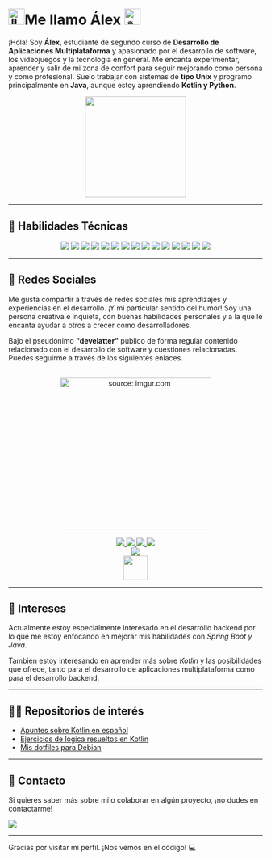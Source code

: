 # <img src="https://fonts.gstatic.com/s/e/notoemoji/latest/1f44b/512.gif" alt="👋" width="32" height="32">Me llamo Álex <img src="https://fonts.gstatic.com/s/e/notoemoji/latest/2615/512.gif" alt="☕" width="32" height="32">

¡Hola! Soy **Álex**, estudiante de segundo curso de **Desarrollo de Aplicaciones Multiplataforma** y apasionado por el desarrollo de software, los videojuegos y la tecnología en general. Me encanta experimentar, aprender y salir de mi zona de confort para seguir mejorando como persona y como profesional. Suelo trabajar con sistemas de **tipo Unix** y programo principalmente en **Java**, aunque estoy aprendiendo **Kotlin y Python**. 

<div align="center">
    <img  src="https://i.giphy.com/UvPvsX9oMlMWs.webp" width="200dp" height="200dp"/> 
</div>

---

## 🚀 Habilidades Técnicas

<div align="center">
    <img src="https://img.shields.io/badge/Java-ED8B00?style=for-the-badge&logo=openjdk&logoColor=white"/>
    <img src="https://img.shields.io/badge/Kotlin-9933ff?&style=for-the-badge&logo=kotlin&logoColor=white"/>
    <img src="https://img.shields.io/badge/Spring-6DB33F?style=for-the-badge&logo=spring&logoColor=white"/>
    <img src="https://img.shields.io/badge/Spring%20Boot-6DB33F?style=for-the-badge&logo=spring-boot&logoColor=white"/>
    <img src="https://img.shields.io/badge/Bash-121011?style=for-the-badge&logo=gnu-bash&logoColor=white"/>
    <img src="https://img.shields.io/badge/Python-3776AB?style=for-the-badge&logo=python&logoColor=white"/>
    <img src="https://img.shields.io/badge/JavaScript-F7DF1E?style=for-the-badge&logo=javascript&logoColor=black"/>
    <img src="https://img.shields.io/badge/HTML5-E34F26?style=for-the-badge&logo=html5&logoColor=white"/>
    <img src="https://img.shields.io/badge/CSS3-1572B6?style=for-the-badge&logo=css3&logoColor=white"/>
    <img src="https://img.shields.io/badge/Tailwind_CSS-38B2AC?style=for-the-badge&logo=tailwind-css&logoColor=white"/>
    <img src="https://img.shields.io/badge/MySQL-00000F?style=for-the-badge&logo=mysql&logoColor=white"/>
    <img src="https://img.shields.io/badge/PostgreSQL-316192?style=for-the-badge&logo=postgresql&logoColor=white"/>
    <img src="https://img.shields.io/badge/SQLite-07405E?style=for-the-badge&logo=sqlite&logoColor=white"/>
    <img src="https://img.shields.io/badge/Hibernate-59666C?style=for-the-badge&logo=Hibernate&logoColor=white"/>
    <img src="https://img.shields.io/badge/GIT-E44C30?style=for-the-badge&logo=git&logoColor=white"/>
</div>

---

## 📱 Redes Sociales

Me gusta compartir a través de redes sociales mis aprendizajes y experiencias en el desarrollo. ¡Y mi particular sentido del humor! Soy una persona creativa e inquieta, con buenas habilidades personales y a la que le encanta ayudar a otros a crecer como desarrolladores. 

Bajo el pseudónimo **"develatter"** publico de forma regular contenido relacionado con el desarrollo de software y cuestiones relacionadas. Puedes seguirme a través de los siguientes enlaces.

<div align="center">
    <br/>
    <img src="https://imgur.com/0GXsD6T.png" width="300dp" title="source: imgur.com" />
    <br/><br/>
</div>

<div align="center">
    <a href="https://www.instagram.com/develatter">
        <img src="https://img.shields.io/badge/Instagram-E4405F?style=for-the-badge&logo=instagram&logoColor=white" />
    </a>
    <a href="https://www.tiktok.com/@develatter">
        <img src="https://img.shields.io/badge/TikTok-000000?style=for-the-badge&logo=tiktok&logoColor=white" />
    </a>
    <a href="https://www.linkedin.com/in/alejandro-lópez-martínez-17268313a/">
        <img src="https://img.shields.io/badge/LinkedIn-0077B5?style=for-the-badge&logo=linkedin&logoColor=white" />
    </a>
    <a href="https://www.youtube.com/@develatter_">
        <img src="https://img.shields.io/badge/YouTube-FF0000?style=for-the-badge&logo=youtube&logoColor=white" />
    </a>
</div>
<div align="center">
    <a href="https://linktr.ee/develatter">
        <img src="https://img.shields.io/badge/linktree-39E09B?style=for-the-badge&logo=linktree&logoColor=white"/>
    </a>
</div>
<div align="center">
    <img src="https://i.giphy.com/XzvSDZo3pCQY9In3kD.webp" width="48" height="48"  />
</div>

---

## 🌱 Intereses

Actualmente estoy especialmente interesado en el desarrollo backend por lo que me estoy enfocando en mejorar mis habilidades con *Spring Boot y Java*. 

También estoy interesando en aprender más sobre *Kotlin* y las posibilidades que ofrece, tanto para el desarrollo de aplicaciones multiplataforma como para el desarrollo backend.

---

## 👨‍💻 Repositorios de interés

- [Apuntes sobre Kotlin en español](https://github.com/develatter/apuntes-de-kotlin)
- [Ejercicios de lógica resueltos en Kotlin](https://github.com/develatter/KotlinPractice)
- [Mis dotfiles para Debian](https://github.com/develatter/debian_dotfiles)

---

## 📧 Contacto

Si quieres saber más sobre mí o colaborar en algún proyecto, ¡no dudes en contactarme!

<div align="start">
    <a href="mailto:lattecast@gmail.com>">
        <img src="https://img.shields.io/badge/¡Mándame%20un%20mail!-5577B5?style=for-the-badge&logo=gmail&logoColor=white"/>
    </a>
</div>

---


Gracias por visitar mi perfil. ¡Nos vemos en el código! 💻
